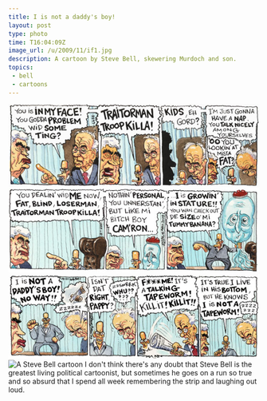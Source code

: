 ```yaml
---
title: I is not a daddy's boy!
layout: post
type: photo
time: T16:04:09Z
image_url: /u/2009/11/if1.jpg
description: A cartoon by Steve Bell, skewering Murdoch and son.
topics:
 - bell
 - cartoons
---
```

<img src="/u/2009/11/if2.jpg" width="590" alt="A Steve Bell cartoon" />
<img src="/u/2009/11/if3.jpg" width="590" alt="A Steve Bell cartoon" />
<img src="/u/2009/11/if4.jpg" width="590" alt="A Steve Bell cartoon" />
<img src="/u/2009/11/if5.jpg" width="590" alt="A Steve Bell cartoon" />
I don't think there's any doubt that Steve Bell is the greatest living political cartoonist, but sometimes he goes on a run so true and so absurd that I spend all week remembering the strip and laughing out loud.